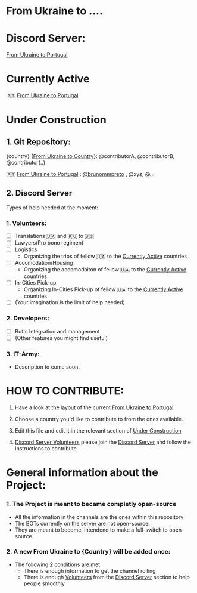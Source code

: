 # From Ukraine to ....

# Discord Server:
[From Ukraine to Portugal](https://discord.gg/8KDAj7Nm)

# Currently Active

🇵🇹  [From Ukraine to Portugal](toEurope/toPortugal)


# Under Construction

## 1. Git Repository:
{country} {[From Ukraine to Country](toCountry)}: @contributorA, @contributorB, @contributor(..)

🇵🇹  [From Ukraine to Portugal](toEurope/toPortugal) :  [@brunommpreto](@brunommpreto) , @xyz, @...

## 2. Discord Server

Types of help needed at the moment:
### 1. Volunteers:
 - [ ] Translations 🇺🇦 and 🇷🇺 to 🇺🇸
 - [ ] Lawyers(Pro bono regimen)
 - [ ] Logistics
   - Organizing the trips of fellow 🇺🇦 to the [Currently Active](#currently-active) countries
 - [ ] Accomodation/Housing
   - Organizing the accomodaiton of fellow 🇺🇦 to the [Currently Active](#currently-active) countries
 - [ ] In-Cities Pick-up
   - Organizing In-Cities Pick-up of fellow 🇺🇦 to the [Currently Active](#currently-active) countries
 - [ ] (Your imagination is the limit of help needed)
### 2. Developers:
 - [ ] Bot's Integration and management
 - [ ] (Other features you might find useful)
### 3. IT-Army:
 -  Description to come soon.  

# HOW TO CONTRIBUTE:

1. Have a look at the layout of the current [From Ukraine to Portugal](toPortugal)

2. Choose a country you'd like to contribute to from the ones available.

3. Edit this file and edit it in the relevant section of [Under Construction](#under-construction)

4. [Discord Server Volunteers](#1-volunteers) please join the [Discord Server](#discord-server) and follow the instructions to contribute. 

# General information about the Project:
### 1. The Project is meant to became completly open-source
 - All the information in the channels are the ones within this repository
 - The BOTs currently on the server are not open-source. 
  - They are meant to become, intendend to make a full-switch to open-source.

### 2. A new **From Ukraine to {Country}** will be added once:
 - The following 2 conditions are met
    - There is enough information to get the channel rolling 
    - There is enough [Volunteers](#1-volunteers) from the [Discord Server](#discord-channel) section to help people smoothly
